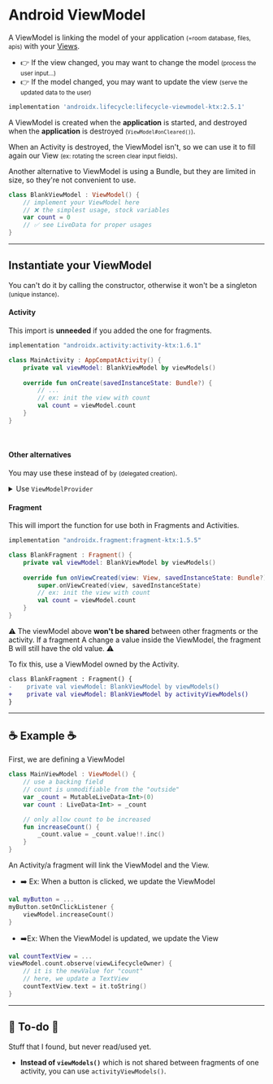 # Android ViewModel

<div class="row row-cols-md-2"><div>

A ViewModel is linking the model of your application <small>(=room database, files, apis)</small> with your [Views](../views/index.md).

* 👉 If the view changed, you may want to change the model <small>(process the user input...)</small>
* 👉 If the model changed, you may want to update the view <small>(serve the updated data to the user)</small>

```gradle
implementation 'androidx.lifecycle:lifecycle-viewmodel-ktx:2.5.1'
```

A ViewModel is created when the **application** is started, and destroyed when the **application** is destroyed <small>(`ViewModel#onCleared()`)</small>.
</div><div>

When an Activity is destroyed, the ViewModel isn't, so we can use it to fill again our View <small>(ex: rotating the screen clear input fields)</small>.

Another alternative to ViewModel is using a Bundle, but they are limited in size, so they're not convenient to use.

```kotlin
class BlankViewModel : ViewModel() {
    // implement your ViewModel here
    // ❌ the simplest usage, stock variables
    var count = 0
    // ✅ see LiveData for proper usages
}
```
</div></div>

<hr class="sep-both">

## Instantiate your ViewModel

You can't do it by calling the constructor, otherwise it won't be a singleton <small>(unique instance)</small>.

<div class="row row-cols-md-2"><div>

#### Activity

This import is **unneeded** if you added the one for fragments.

```gradle
implementation "androidx.activity:activity-ktx:1.6.1"
```

```kotlin
class MainActivity : AppCompatActivity() {
    private val viewModel: BlankViewModel by viewModels()
    
    override fun onCreate(savedInstanceState: Bundle?) {
        // ...
        // ex: init the view with count
        val count = viewModel.count
    }
}
```

<br>

#### Other alternatives

You may use these instead of `by` <small>(delegated creation)</small>.

<details class="details-e">
<summary>Use <code>ViewModelProvider</code></summary>

```kotlin
class MainActivity : AppCompatActivity() {
    private lateinit var viewModel: BlankViewModel
    
    override fun onCreate(savedInstanceState: Bundle?) {
        // ...
        // init the view with count
        viewModel = ViewModelProvider(this)[BlankViewModel::class.java]
        val count = viewModel.count
    }   
}
```
</details>
</div><div>

#### Fragment

This will import the function for use both in Fragments and Activities.

```gradle
implementation "androidx.fragment:fragment-ktx:1.5.5"
```

```kotlin
class BlankFragment : Fragment() {
    private val viewModel: BlankViewModel by viewModels()
    
    override fun onViewCreated(view: View, savedInstanceState: Bundle?) {
        super.onViewCreated(view, savedInstanceState)
        // ex: init the view with count
        val count = viewModel.count
    }
}
```

⚠️ The viewModel above **won't be shared** between other fragments or the activity. If a fragment A change a value inside the ViewModel, the fragment B will still have the old value. ⚠️

To fix this, use a ViewModel owned by the Activity.


```diff
class BlankFragment : Fragment() {
-    private val viewModel: BlankViewModel by viewModels()
+    private val viewModel: BlankViewModel by activityViewModels()
}
```
</div></div>

<hr class="sep-both">

## ☕ Example ☕

<div class="row row-cols-md-2"><div>

First, we are defining a ViewModel

```kotlin
class MainViewModel : ViewModel() {
    // use a backing field
    // count is unmodifiable from the "outside"
    var _count = MutableLiveData<Int>(0)
    var count : LiveData<Int> = _count

    // only allow count to be increased
    fun increaseCount() {
        _count.value = _count.value!!.inc()
    }
}
```

</div><div>

An Activity/a fragment will link the ViewModel and the View.

* ➡️ Ex: When a button is clicked, we update the ViewModel

```kotlin
val myButton = ...
myButton.setOnClickListener {
    viewModel.increaseCount()
}
```

* ➡️Ex: When the ViewModel is updated, we update the View

```kotlin
val countTextView = ...
viewModel.count.observe(viewLifecycleOwner) {
    // it is the newValue for "count"
    // here, we update a TextView
    countTextView.text = it.toString()
}
```
</div></div>

<hr class="sep-both">

## 👻 To-do 👻

Stuff that I found, but never read/used yet.

<div class="row row-cols-md-2"><div>

* **Instead of `viewModels()`** which is not shared between fragments of one activity, you can use `activityViewModels()`.
</div><div>


</div></div>